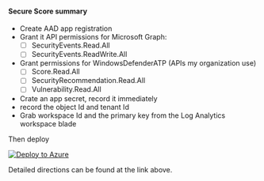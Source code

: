 #### Secure Score summary

- Create AAD app registration
- Grant it API permissions for Microsoft Graph:
  - [ ] SecurityEvents.Read.All
  - [ ] SecurityEvents.ReadWrite.All
- Grant permissions for WindowsDefenderATP (APIs my organization use)
  - [ ] Score.Read.All
  - [ ] SecurityRecommendation.Read.All
  - [ ] Vulnerability.Read.All
- Crate an app secret, record it immediately
- record the object Id and tenant Id
- Grab workspace Id and the primary key from the Log Analytics workspace blade

Then deploy

[![Deploy to Azure](https://aka.ms/deploytoazurebutton)](https://portal.azure.com/#create/Microsoft.Template/uri/https%3A%2F%2Fraw.githubusercontent.com%2FAzure%2FAzure-Sentinel%2Fmaster%2FPlaybooks%2FM365-Security-Posture%2Fazuredeploy.json)

Detailed directions can be found at the link above.
